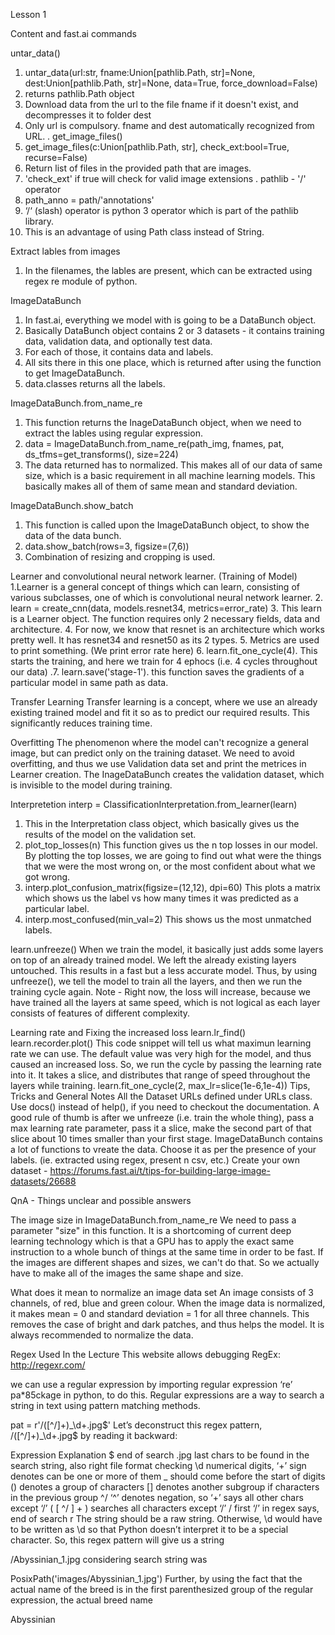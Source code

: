 Lesson 1

  
Content and fast.ai commands
 

untar_data()
1. untar_data(url:str, fname:Union[pathlib.Path, str]=None, dest:Union[pathlib.Path, str]=None, data=True, force_download=False)
2. returns pathlib.Path object
3. Download data from the url to the file fname if it doesn't exist, and decompresses it to folder dest
4. Only url is compulsory. fname and dest automatically recognized from URL. 
.
get_image_files()
1. get_image_files(c:Union[pathlib.Path, str], check_ext:bool=True, recurse=False)
2. Return list of files in the provided path that are images.
3. 'check_ext' if true will check for valid image extensions .
pathlib - '/' operator
1. path_anno = path/'annotations'
2. ‘/‘ (slash) operator is python 3 operator which is part of the pathlib library.
3. This is an advantage of using Path class instead of String.
 
Extract lables from images
1. In the filenames, the lables are present, which can be extracted using regex re module of python.
 
ImageDataBunch
1. In fast.ai, everything we model with is going to be a DataBunch object.
2. Basically DataBunch object contains 2 or 3 datasets - it contains training data, validation data, and optionally test data.
3. For each of those, it contains data and labels.
4. All sits there in this one place, which is returned after using the function to get ImageDataBunch.
5. data.classes returns all the labels.
 
ImageDataBunch.from_name_re
1. This function returns the InageDataBunch object, when we need to extract the lables using regular expression.
2. data = ImageDataBunch.from_name_re(path_img, fnames, pat, ds_tfms=get_transforms(), size=224)
3. The data returned has to normalized. This makes all of our data of same size, which is a basic requirement in all machine learning models. This basically makes all of them of same mean and standard deviation.
 
ImageDataBunch.show_batch
1. This function is called upon the ImageDataBunch object, to show the data of the data bunch.
2. data.show_batch(rows=3, figsize=(7,6))
3. Combination of resizing and cropping is used.
 
Learner and convolutional neural network learner. (Training of Model)
1.Learner is a general concept of things which can learn, consisting of various subclasses, one of which is convolutional neural network learner.
2. learn = create_cnn(data, models.resnet34, metrics=error_rate)
3. This learn is a Learner object. The function requires only 2 necessary fields, data and architecture.
4. For now, we know that resnet is an architecture which works pretty well. It has resnet34 and resnet50 as its 2 types.
5. Metrics are used to print something. (We print error rate here)
6. learn.fit_one_cycle(4). This starts the training, and here we train for 4 ephocs (i.e. 4 cycles throughout our data)
.7. learn.save('stage-1'). this function saves the gradients of a particular model in same path as data.
 
Transfer Learning
Transfer learning is a concept, where we use an already existing trained model and fit it so as to predict our required results.
This significantly reduces training time.
 
Overfitting
The phenomenon where the model can't recognize a general image, but can predict only on the training dataset. We need to avoid overfitting, and thus we use Validation data set and print the metrices in Learner creation. The InageDataBunch creates the validation dataset, which is invisible to the model during training.
 
Interpretetion
interp = ClassificationInterpretation.from_learner(learn)
1. This in the Interpretation class object, which basically gives us the results of the model on the validation set.
2. plot_top_losses(n)
    This function gives us the n top losses in our model. By plotting the top losses, we are going to find out what were the things that      we were the most wrong on, or the most confident about what we got wrong.
3. interp.plot_confusion_matrix(figsize=(12,12), dpi=60)
   This plots a matrix which shows us the label vs how many times it was predicted as a particular label.
4. interp.most_confused(min_val=2)
    This shows us the most unmatched labels.
 
learn.unfreeze()
When we train the model, it basically just adds some layers on top of an already trained model. We left the already existing layers untouched. This results in a fast but a less accurate model. Thus, by using unfreeze(), we tell the model to train all the layers, and then we run the training cycle again.
Note - Right now, the loss will increase, because we have trained all the layers at same speed, which is not logical as each layer consists of features of different complexity.
 
Learning rate and Fixing the increased loss
learn.lr_find()
learn.recorder.plot()
This code snippet will tell us what maximun learning rate we can use. The default value was very high for the model, and thus caused an increased loss.
So, we run the cycle by passing the learning rate into it. It takes a slice, and distributes that range of speed throughout the layers while training.
learn.fit_one_cycle(2, max_lr=slice(1e-6,1e-4))
Tips, Tricks and General Notes
All the Dataset URLs defined under URLs class.
Use docs() instead of help(), if you need to checkout the documentation.
A good rule of thumb is after we unfreeze (i.e. train the whole thing), pass a max learning rate parameter, pass it a slice, make the second part of that slice about 10 times smaller than your first stage.
ImageDataBunch contains a lot of functions to vreate the data. Choose it as per the presence of your labels. (ie. extracted using regex, present n csv, etc.)
Create your own dataset - https://forums.fast.ai/t/tips-for-building-large-image-datasets/26688
 
QnA - Things unclear and possible answers
 
The image size in ImageDataBunch.from_name_re
We need to pass a parameter "size" in this function. It is a shortcoming of current deep learning technology which is that a GPU has to apply the exact same instruction to a whole bunch of things at the same time in order to be fast. If the images are different shapes and sizes, we can't do that. So we actually have to make all of the images the same shape and size.
 
What does it mean to normalize an image data set
An image consists of 3 channels, of red, blue and green colour. When the image data is normalized, it makes mean = 0 and standard deviation = 1 for all three channels. This removes the case of bright and dark patches, and thus helps the model.
It is always recommended to normalize the data.
 
Regex Used In the Lecture
This website allows debugging RegEx: http://regexr.com/

we can use a regular expression by importing regular expression ‘re’ pa*85ckage in python, to do this.
Regular expressions are a way to search a string in text using pattern matching methods.

pat = r'/([^/]+)_\d+.jpg$'
Let’s deconstruct this regex pattern, /([^/]+)_\d+.jpg$ by reading it backward:

Expression	Explanation
$	end of search
.jpg	last chars to be found in the search string, also right file format checking
\d	numerical digits, ‘+’ sign denotes can be one or more of them
_	should come before the start of digits
()	denotes a group of characters
[]	denotes another subgroup if characters in the previous group
^/	‘^’ denotes negation, so ‘+’ says all other chars except ‘/’
( [ ^/ ] + )	searches all characters except ‘/’
/	first ‘/’ in regex says, end of search
r	The string should be a raw string. Otherwise, \d would have to be written as \\d so that Python doesn’t interpret it to be a special character.
So, this regex pattern will give us a string

/Abyssinian_1.jpg
considering search string was

PosixPath('images/Abyssinian_1.jpg')
Further, by using the fact that the actual name of the breed is in the first parenthesized group of the regular expression, the actual breed name

Abyssinian
 
